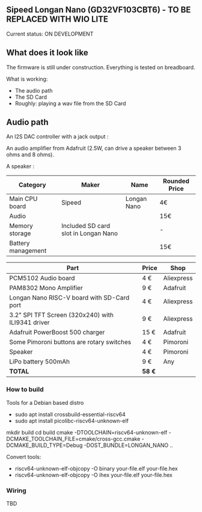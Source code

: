 ## Sipeed Longan Nano (GD32VF103CBT6) - TO BE REPLACED WITH WIO LITE

Current status: ON DEVELOPMENT

## What does it look like

The firmware is still under construction. Everything is tested on breadboard.

<!-- ![proto](images/ost-1/complete.png) -->

What is working:
- The audio path
- The SD Card
- Roughly: playing a wav file from the SD Card

## Audio path

An I2S DAC controller with a jack output :

<!-- ![proto](images/ost-1/audio_board.webp) -->

An audio amplifier from Adafruit (2.5W, can drive a speaker between 3 ohms and 8 ohms).

<!-- ![proto](images/ost-1/audio_amplifier.png) -->

A speaker :

<!-- ![proto](images/ost-1/speaker_4ohms_3w.png) -->



| Category           | Maker                                | Name        | Rounded Price |
| ------------------ | ------------------------------------ | ----------- | ------------- |
| Main CPU board     | Sipeed                               | Longan Nano | 4€            |
| Audio              |                                      |             | 15€           |
| Memory storage     | Included SD card slot in Longan Nano |             | -             |
| Battery management |                                      |             | 15€           |


| Part                                              | Price    | Shop       |
| ------------------------------------------------- | -------- | ---------- |
| PCM5102 Audio board                               | 4 €      | Aliexpress |
| PAM8302 Mono Amplifier                            | 9 €      | Adafruit   |
| Longan Nano RISC-V board with SD-Card port        | 4 €      | Aliexpress |
| 3.2" SPI TFT Screen (320x240) with ILI9341 driver | 9 €      | Aliexpress |
| Adafruit PowerBoost 500 charger                   | 15 €     | Adafruit   |
| Some Pimoroni buttons are rotary switches         | 4 €      | Pimoroni   |
| Speaker                                           | 4 €      | Pimoroni   |
| LiPo battery 500mAh                               | 9 €      | Any        |
| **TOTAL**                                         | **58 €** |



### How to build

Tools for a Debian based distro

- sudo apt install crossbuild-essential-riscv64
- sudo apt install picolibc-riscv64-unknown-elf
  
mkdir build
cd build
cmake -DTOOLCHAIN=riscv64-unknown-elf -DCMAKE_TOOLCHAIN_FILE=cmake/cross-gcc.cmake  -DCMAKE_BUILD_TYPE=Debug -DOST_BUNDLE=LONGAN_NANO ..

Convert tools:

- riscv64-unknown-elf-objcopy -O binary your-file.elf your-file.hex
- riscv64-unknown-elf-objcopy -O ihex your-file.elf your-file.hex

### Wiring

TBD
